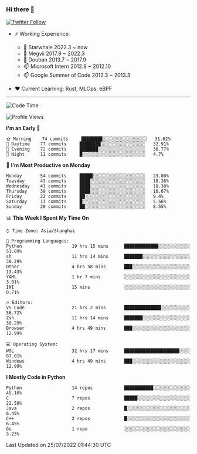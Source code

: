 ### Hi there 👋

[![Twitter Follow](https://img.shields.io/twitter/follow/tianweidut?style=social)](https://twitter.com/tianweidut)

- ⚡ Working Experience:
  - 🔭 Starwhale 2022.3 ~ now
  - 🌱 Megvii 2017.9 ~ 2022.3
  - 🌱 Douban 2013.7 ~ 2017.9
  - 📫 Microsoft Intern 2012.8 ~ 2012.10
  - 📫 Google Summer of Code 2012.3 ~ 2013.3

- ❤️ Current Learning: Rust, MLOps, eBPF

---
<!--START_SECTION:waka-->
![Code Time](http://img.shields.io/badge/Code%20Time-0%20secs-blue)

![Profile Views](http://img.shields.io/badge/Profile%20Views-0-blue)

**I'm an Early 🐤** 

```text
🌞 Morning    74 commits     ████████░░░░░░░░░░░░░░░░░   31.62% 
🌆 Daytime    77 commits     ████████░░░░░░░░░░░░░░░░░   32.91% 
🌃 Evening    72 commits     ███████░░░░░░░░░░░░░░░░░░   30.77% 
🌙 Night      11 commits     █░░░░░░░░░░░░░░░░░░░░░░░░   4.7%

```
📅 **I'm Most Productive on Monday** 

```text
Monday       54 commits     █████░░░░░░░░░░░░░░░░░░░░   23.08% 
Tuesday      43 commits     ████░░░░░░░░░░░░░░░░░░░░░   18.38% 
Wednesday    43 commits     ████░░░░░░░░░░░░░░░░░░░░░   18.38% 
Thursday     39 commits     ████░░░░░░░░░░░░░░░░░░░░░   16.67% 
Friday       22 commits     ██░░░░░░░░░░░░░░░░░░░░░░░   9.4% 
Saturday     13 commits     █░░░░░░░░░░░░░░░░░░░░░░░░   5.56% 
Sunday       20 commits     ██░░░░░░░░░░░░░░░░░░░░░░░   8.55%

```


📊 **This Week I Spent My Time On** 

```text
⌚︎ Time Zone: Asia/Shanghai

💬 Programming Languages: 
Python                   19 hrs 15 mins      █████████████░░░░░░░░░░░░   51.89% 
sh                       11 hrs 14 mins      ███████░░░░░░░░░░░░░░░░░░   30.29% 
Other                    4 hrs 58 mins       ███░░░░░░░░░░░░░░░░░░░░░░   13.43% 
YAML                     1 hr 7 mins         ░░░░░░░░░░░░░░░░░░░░░░░░░   3.01% 
INI                      15 mins             ░░░░░░░░░░░░░░░░░░░░░░░░░   0.71%

🔥 Editors: 
VS Code                  21 hrs 2 mins       ██████████████░░░░░░░░░░░   56.72% 
Zsh                      11 hrs 14 mins      ███████░░░░░░░░░░░░░░░░░░   30.29% 
Browser                  4 hrs 49 mins       ███░░░░░░░░░░░░░░░░░░░░░░   12.99%

💻 Operating System: 
WSL                      32 hrs 17 mins      █████████████████████░░░░   87.01% 
Windows                  4 hrs 49 mins       ███░░░░░░░░░░░░░░░░░░░░░░   12.99%

```

**I Mostly Code in Python** 

```text
Python                   14 repos            ███████████░░░░░░░░░░░░░░   45.16% 
C                        7 repos             █████░░░░░░░░░░░░░░░░░░░░   22.58% 
Java                     2 repos             █░░░░░░░░░░░░░░░░░░░░░░░░   6.45% 
C++                      2 repos             █░░░░░░░░░░░░░░░░░░░░░░░░   6.45% 
Go                       1 repo              ░░░░░░░░░░░░░░░░░░░░░░░░░   3.23%

```



 Last Updated on 25/07/2022 01:44:30 UTC
<!--END_SECTION:waka-->